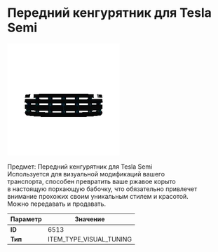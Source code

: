 # Передний кенгурятник для Tesla Semi

![Item Image](../img/6513.webp?raw=true)

Предмет: Передний кенгурятник для Tesla Semi<br>Используется для визуальной модификаций вашего<br>транспорта, способен превратить ваше ржавое корыто<br>в настоящую порхающую бабочку, что обязательно привлечет<br>внимание прохожих своим уникальным стилем и красотой.<br>Можно передавать и продавать.


| Параметр | Значение |
|----------|----------|
| **ID** | 6513 |
| **Тип** | ITEM_TYPE_VISUAL_TUNING |

